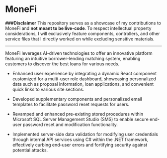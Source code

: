 # MoneFi

**###Disclaimer**
This repository serves as a showcase of my contributions to MoneFi and **not meant to be live-code**. To respect intellectual property considerations, I will exclusively feature components, controllers, and other service files that I directly worked on while excluding sensitive materials.

---

MoneFi leverages AI-driven technologies to offer an innovative platform featuring an intuitive borrower-lending matching system, enabling customers to discover the best loans for various needs.

- Enhanced user experience by integrating a dynamic React component customized for a multi-user role dashboard, showcasing personalized data such as proposal information, loan applications, and convenient quick links to various site sections.

- Developed supplementary components and personalized email templates to facilitate password reset requests for users.

- Revamped and enhanced pre-existing stored procedures within Microsoft SQL Server Management Studio (SMS) to enable secure end-user password reset and modification functionality.

- Implemented server-side data validation for modifying user credentials through internal API services using C# within the .NET framework, effectively curbing end-user errors and fortifying security against potential attacks.
